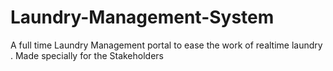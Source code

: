 # Laundry-Management-System
A full time Laundry Management portal to ease the work of realtime laundry . Made specially for the Stakeholders
